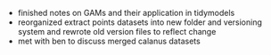 * finished notes on GAMs and their application in tidymodels
* reorganized extract points datasets into new folder and versioning system and rewrote old version files to reflect change
* met with ben to discuss merged calanus datasets 
